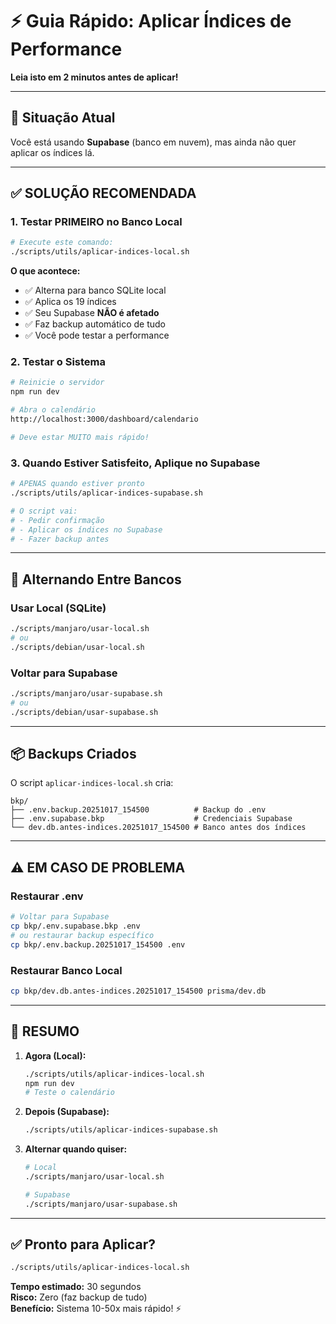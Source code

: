 # ⚡ Guia Rápido: Aplicar Índices de Performance

**Leia isto em 2 minutos antes de aplicar!**

---

## 🎯 Situação Atual

Você está usando **Supabase** (banco em nuvem), mas ainda não quer aplicar os índices lá.

---

## ✅ SOLUÇÃO RECOMENDADA

### 1. Testar PRIMEIRO no Banco Local

```bash
# Execute este comando:
./scripts/utils/aplicar-indices-local.sh
```

**O que acontece:**
- ✅ Alterna para banco SQLite local
- ✅ Aplica os 19 índices
- ✅ Seu Supabase **NÃO é afetado**
- ✅ Faz backup automático de tudo
- ✅ Você pode testar a performance

### 2. Testar o Sistema

```bash
# Reinicie o servidor
npm run dev

# Abra o calendário
http://localhost:3000/dashboard/calendario

# Deve estar MUITO mais rápido!
```

### 3. Quando Estiver Satisfeito, Aplique no Supabase

```bash
# APENAS quando estiver pronto
./scripts/utils/aplicar-indices-supabase.sh

# O script vai:
# - Pedir confirmação
# - Aplicar os índices no Supabase
# - Fazer backup antes
```

---

## 🔄 Alternando Entre Bancos

### Usar Local (SQLite)
```bash
./scripts/manjaro/usar-local.sh
# ou
./scripts/debian/usar-local.sh
```

### Voltar para Supabase
```bash
./scripts/manjaro/usar-supabase.sh
# ou
./scripts/debian/usar-supabase.sh
```

---

## 📦 Backups Criados

O script `aplicar-indices-local.sh` cria:

```
bkp/
├── .env.backup.20251017_154500          # Backup do .env
├── .env.supabase.bkp                    # Credenciais Supabase
└── dev.db.antes-indices.20251017_154500 # Banco antes dos índices
```

---

## ⚠️ EM CASO DE PROBLEMA

### Restaurar .env
```bash
# Voltar para Supabase
cp bkp/.env.supabase.bkp .env
# ou restaurar backup específico
cp bkp/.env.backup.20251017_154500 .env
```

### Restaurar Banco Local
```bash
cp bkp/dev.db.antes-indices.20251017_154500 prisma/dev.db
```

---

## 🎯 RESUMO

1. **Agora (Local):**
   ```bash
   ./scripts/utils/aplicar-indices-local.sh
   npm run dev
   # Teste o calendário
   ```

2. **Depois (Supabase):**
   ```bash
   ./scripts/utils/aplicar-indices-supabase.sh
   ```

3. **Alternar quando quiser:**
   ```bash
   # Local
   ./scripts/manjaro/usar-local.sh
   
   # Supabase
   ./scripts/manjaro/usar-supabase.sh
   ```

---

## ✅ Pronto para Aplicar?

```bash
./scripts/utils/aplicar-indices-local.sh
```

**Tempo estimado:** 30 segundos  
**Risco:** Zero (faz backup de tudo)  
**Benefício:** Sistema 10-50x mais rápido! ⚡

